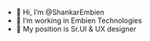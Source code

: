 - 👋 Hi, I’m @ShankarEmbien
- 👀 I’m working in Embien Technologies
- 🌱 My position is Sr.UI & UX designer
<!---
ShankarEmbien/ShankarEmbien is a ✨ special ✨ repository because its `README.md` (this file) appears on your GitHub profile.
You can click the Preview link to take a look at your changes.
--->
